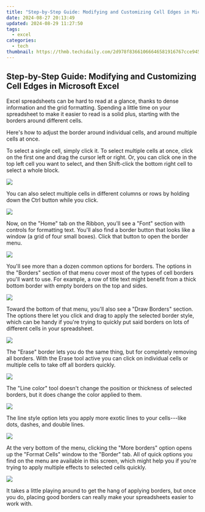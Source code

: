 ```yaml
---
title: "Step-by-Step Guide: Modifying and Customizing Cell Edges in Microsoft Excel"
date: 2024-08-27 20:13:49
updated: 2024-08-29 11:27:50
tags:
  - excel
categories:
  - tech
thumbnail: https://thmb.techidaily.com/2d978f83661066646581916767cce9455414cb9d5d96eedafaf817e164937e77.jpg
---
```


## Step-by-Step Guide: Modifying and Customizing Cell Edges in Microsoft Excel

Excel spreadsheets can be hard to read at a glance, thanks to dense information and the grid formatting. Spending a little time on your spreadsheet to make it easier to read is a solid plus, starting with the borders around different cells.

 Here's how to adjust the border around individual cells, and around multiple cells at once.

 To select a single cell, simply click it. To select multiple cells at once, click on the first one and drag the cursor left or right. Or, you can click one in the top left cell you want to select, and then Shift-click the bottom right cell to select a whole block.

![](https://static1.howtogeekimages.com/wordpress/wp-content/uploads/2018/02/img_5a96430a81b62.png) 

 You can also select multiple cells in different columns or rows by holding down the Ctrl button while you click.

![](https://static1.howtogeekimages.com/wordpress/wp-content/uploads/2018/02/img_5a9643460b081.png) 

 Now, on the "Home" tab on the Ribbon, you'll see a "Font" section with controls for formatting text. You'll also find a border button that looks like a window (a grid of four small boxes). Click that button to open the border menu.

![](https://static1.howtogeekimages.com/wordpress/wp-content/uploads/2018/02/img_5a96438c9679d.png) 

 You'll see more than a dozen common options for borders. The options in the "Borders" section of that menu cover most of the types of cell borders you'll want to use. For example, a row of title text might benefit from a thick bottom border with empty borders on the top and sides.

![](https://static1.howtogeekimages.com/wordpress/wp-content/uploads/2018/02/img_5a9643d512b4e.png) 

 Toward the bottom of that menu, you'll also see a "Draw Borders" section. The options there let you click and drag to apply the selected border style, which can be handy if you're trying to quickly put said borders on lots of different cells in your spreadsheet.

![](https://static1.howtogeekimages.com/wordpress/wp-content/uploads/2018/02/img_5a96441fd6184.png) 

 The "Erase" border lets you do the same thing, but for completely removing all borders. With the Erase tool active you can click on individual cells or multiple cells to take off all borders quickly.

![](https://static1.howtogeekimages.com/wordpress/wp-content/uploads/2018/02/img_5a96444be9b1e.png) 

 The "Line color" tool doesn't change the position or thickness of selected borders, but it does change the color applied to them.

![](https://static1.howtogeekimages.com/wordpress/wp-content/uploads/2018/02/img_5a964499090c5.png) 

 The line style option lets you apply more exotic lines to your cells---like dots, dashes, and double lines.

![](https://static1.howtogeekimages.com/wordpress/wp-content/uploads/2018/02/img_5a9644d469be3.png) 

 At the very bottom of the menu, clicking the "More borders" option opens up the "Format Cells" window to the "Border" tab. All of quick options you find on the menu are available in this screen, which might help you if you're trying to apply multiple effects to selected cells quickly.

![](https://static1.howtogeekimages.com/wordpress/wp-content/uploads/2018/02/img_5a9642d392c24.png) 

 It takes a little playing around to get the hang of applying borders, but once you do, placing good borders can really make your spreadsheets easier to work with.

<ins class="adsbygoogle"
     style="display:block"
     data-ad-format="autorelaxed"
     data-ad-client="ca-pub-7571918770474297"
     data-ad-slot="1223367746"></ins>



<ins class="adsbygoogle"
     style="display:block"
     data-ad-client="ca-pub-7571918770474297"
     data-ad-slot="8358498916"
     data-ad-format="auto"
     data-full-width-responsive="true"></ins>
